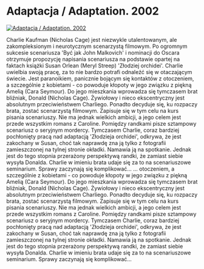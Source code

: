 Adaptacja / Adaptation. 2002 
=============
[![Adaptacja / Adaptation. 2002 ](http://vidos.pl/images/player.gif)](http://vidos.pl/adaptacja-adaptation-2002)

 Charlie Kaufman (Nicholas Cage) jest niezwykle utalentowanym, ale zakompleksionym i neurotycznym scenarzystą filmowym. Po ogromnym sukcesie scenariusza 'Być jak John Malkovich' i nominacji do Oscara otrzymuje propozycję napisania scenariusza na podstawie opartej na faktach książki Susan Orlean (Meryl Streep) 'Złodziej orchidei'. Charlie uwielbia swoją pracę, za to nie bardzo potrafi odnaleźć się w otaczającym świecie. Jest paranoikiem, panicznie bojącym się kontaktów z otoczeniem, a szczególnie z kobietami - co powoduje kłopoty w jego związku z piękną Amelią (Cara Seymour). Do jego mieszkania wprowadza się tymczasem brat bliźniak, Donald (Nicholas Cage). Żywiołowy i nieco ekscentryczny jest absolutnym przeciwieństwem Charliego. Ponadto decyduje się, ku rozpaczy brata, zostać scenarzystą filmowym. Zapisuje się w tym celu na kurs pisania scenariuszy. Nie ma jednak wielkich ambicji, a jego celem jest przede wszystkim romans z Caroline. Pomiędzy randkami pisze sztampowy scenariusz o seryjnym mordercy. Tymczasem Charlie, coraz bardziej pochłonięty pracą nad adaptacją 'Złodzieja orchidei', odkrywa, że jest zakochany w Susan, choć tak naprawdę zna ją tylko z fotografii zamieszczonej na tylnej stronie okładki. Namawia ją na spotkanie. Jednak jest do tego stopnia przerażony perspektywą randki, że zamiast siebie wysyła Donalda. Charlie w imieniu brata udaje się za to na scenariuszowe seminarium. Sprawy zaczynają się komplikować...  ... otoczeniem, a szczególnie z kobietami - co powoduje kłopoty w jego związku z piękną Amelią (Cara Seymour). Do jego mieszkania wprowadza się tymczasem brat bliźniak, Donald (Nicholas Cage). Żywiołowy i nieco ekscentryczny jest absolutnym przeciwieństwem Charliego. Ponadto decyduje się, ku rozpaczy brata, zostać scenarzystą filmowym. Zapisuje się w tym celu na kurs pisania scenariuszy. Nie ma jednak wielkich ambicji, a jego celem jest przede wszystkim romans z Caroline. Pomiędzy randkami pisze sztampowy scenariusz o seryjnym mordercy. Tymczasem Charlie, coraz bardziej pochłonięty pracą nad adaptacją 'Złodzieja orchidei', odkrywa, że jest zakochany w Susan, choć tak naprawdę zna ją tylko z fotografii zamieszczonej na tylnej stronie okładki. Namawia ją na spotkanie. Jednak jest do tego stopnia przerażony perspektywą randki, że zamiast siebie wysyła Donalda. Charlie w imieniu brata udaje się za to na scenariuszowe seminarium. Sprawy zaczynają się komplikować...
